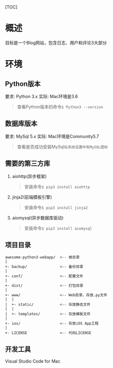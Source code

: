 [TOC]

# 概述
目标是一个Blog网站，包含日志、用户和评论3大部分

# 环境

## Python版本
要求: Python 3.x
实际: Mac环境是3.6
> 查看Python版本的命令`$ Python3 --version`

## 数据库版本
要求: MySql 5.x
实际: Mac环境是Community5.7
> 查看是否成功安装MySql`在系统设置中有MySQL图标`

## 需要的第三方库
1. aiohttp(异步框架)
   > 安装命令`$ pip3 install aiohttp`
2. jinja2(前端模板引擎)
   > 安装命令`$ pip3 install jinja2`
3. aiomysql(异步数据库驱动)
   > 安装命令`$ pip3 install aiomysql`

## 项目目录
```
awesome-python3-webapp/  <-- 根目录
|
+- backup/               <-- 备份目录
|
+- conf/                 <-- 配置文件
|
+- dist/                 <-- 打包目录
|
+- www/                  <-- Web目录，存放.py文件
|  |
|  +- static/            <-- 存放静态文件
|  |
|  +- templates/         <-- 存放模板文件
|
+- ios/                  <-- 存放iOS App工程
|
+- LICENSE               <-- 代码LICENSE
```

## 开发工具
Visual Studio Code for Mac
